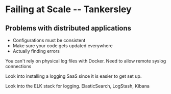 # Failing at Scale -- Tankersley

## Problems with distributed applications

- Configurations must be consistent
- Make sure your code gets updated everywhere
- Actually finding errors

You can't rely on physical log files with Docker.  Need to allow remote syslog connections

Look into installing a logging SaaS since it is easier to get set up.

Look into the ELK stack for logging.  ElasticSearch,  LogStash, Kibana  



